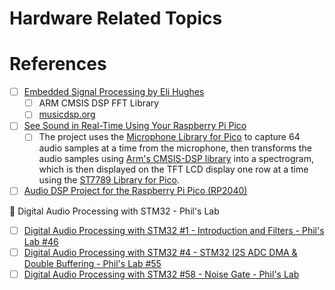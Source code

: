 # Hardware Related Topics



# References

- [ ] [Embedded Signal Processing by Eli Hughes](https://www.youtube.com/playlist?list=PLWM8NW5LEukizzSBHNYUk1fo8Rhg1ALMF)
  - [ ] ARM CMSIS DSP FFT Library
  - [ ] [musicdsp.org](https://www.musicdsp.org)
- [ ] [See Sound in Real-Time Using Your Raspberry Pi Pico](https://www.hackster.io/sandeep-mistry/see-sound-in-real-time-using-your-raspberry-pi-pico-d06cc5)
  - [ ] The project uses the [Microphone Library for Pico](https://github.com/ArmDeveloperEcosystem/microphone-library-for-pico) to capture 64 audio samples at a time from the microphone, then transforms the audio samples using [Arm's CMSIS-DSP library](https://arm-software.github.io/CMSIS_5/DSP/html/index.html) into a spectrogram, which is then displayed on the TFT LCD display one row at a time using the [ST7789 Library for Pico](https://github.com/ArmDeveloperEcosystem/st7798-library-for-pico).
- [ ] [Audio DSP Project for the Raspberry Pi Pico (RP2040)](https://github.com/playduck/pico-dsp)

:abacus: Digital Audio Processing with STM32 - Phil's Lab
- [ ] [Digital Audio Processing with STM32 #1  - Introduction and Filters - Phil's Lab #46](https://youtu.be/VDhmVrbSpqA)
- [ ] [Digital Audio Processing with STM32 #4  - STM32 I2S ADC DMA & Double Buffering - Phil's Lab #55](https://youtu.be/zlGSxZGwj-E)
- [ ] [Digital Audio Processing with STM32 #58 - Noise Gate - Phil's Lab](https://youtu.be/q_Anc8KyrXI)

